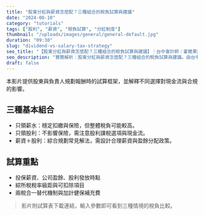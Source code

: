 ```yaml
---
title: "股東分紅與薪資怎麼配？三種組合的稅負試算與建議"
date: "2024-08-10"
category: "tutorials"
tags: ["股利", "薪資", "稅負試算", "分紅制度"]
thumbnail: "/uploads/images/general/general-default.jpg"
duration: "09:30"
slug: "dividend-vs-salary-tax-strategy"
seo_title: "【股東分紅與薪資怎麼配？三種組合的稅負試算與建議】｜台中會計師｜霍爾果斯會計師事務所"
seo_description: "實務解析：股東分紅與薪資怎麼配？三種組合的稅負試算與建議。由台中會計師整理重點、清單與注意事項，提供可直接落地的做法。"
draft: false
---
```



本影片提供股東與負責人規劃報酬時的試算框架，並解釋不同選擇對現金流與合規的影響。

## 三種基本組合

- 只領薪水：穩定扣繳與保險，但整體稅負可能較高。
- 只領股利：不影響保險，需注意股利課稅選項與現金流。
- 薪資＋股利：綜合規劃常見解法，需設計合理薪資與盈餘分配政策。

## 試算重點

- 投保薪資、公司盈餘、股利發放時點
- 綜所稅稅率級距與可扣除項目
- 兩稅合一替代機制與加計健保補充費

> 影片附試算表下載連結，輸入參數即可看到三種情境的稅負比較。

